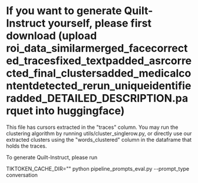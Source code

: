 # If you want to generate Quilt-Instruct yourself, please first download (upload roi_data_similarmerged_facecorrected_tracesfixed_textpadded_asrcorrected_final_clustersadded_medicalcontentdetected_rerun_uniqueidentifieradded_DETAILED_DESCRIPTION.parquet into huggingface)

This file has cursors extracted in the "traces" column. You may run the clustering algorithm by running utils/cluster_singlerow.py, or directly use our extracted clusters using the "words_clustered" column in the dataframe that holds the traces. 

To generate Quilt-Instruct, please run 

TIKTOKEN_CACHE_DIR="" python pipeline_prompts_eval.py --prompt_type conversation